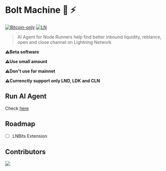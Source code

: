 # Bolt Machine 🤖 ⚡

[![Bitcoin-only](https://img.shields.io/badge/bitcoin-only-FF9900?logo=bitcoin)](https://twentyone.world)
[![LN](https://img.shields.io/badge/lightning-792EE5?logo=lightning)](https://upload.wikimedia.org/wikipedia/commons/thumb/5/5a/Lightning_Network.svg/2048px-Lightning_Network.svg.png)

>AI Agent for Node Runners help find better inbound liquidity, reblance, open and close channel on Lightning Network

**⚠️Beta software**

**⚠️Use small amount**

**⚠️Don't use for mainnet**

**⚠️Currenctly support only LND, LDK and CLN**

## Run AI Agent

Check [here](https://github.com/AreaLayer/Bolt-Machine/blob/main/docs/run.md)

## Roadmap

-  [ ] LNBits Extension

## Contributors

<a align="center" href="https://github.com/AreaLayer/Bolt-Machine/graphs/contributors">
  <img src="https://contrib.rocks/image?repo=FrostDevKit/javascript-frost" />
</a>
